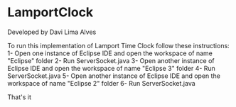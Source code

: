 # LamportClock
Developed by Davi Lima Alves

To run this implementation of Lamport Time Clock follow these instructions:
1- Open one instance of Eclipse IDE and open the workspace of name "Eclipse" folder
2- Run ServerSocket.java
3- Open another instance of Eclipse IDE and open the workspace of name "Eclipse 3" folder
4- Run ServerSocket.java
5- Open another instance of Eclipse IDE and open the workspace of name "Eclipse 2" folder
6- Run ServerSocket.java

That's it